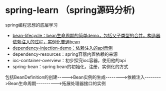 # spring-learn （spring源码分析)
spring编程思想的底层学习
- [bean-lifecycle：bean生命周期的简单demo，包括父子类型的合并，构造器依赖注入的过程，实例化普通bean](https://github.com/lhz1165/spring-learn/blob/master/spring-lesson/bean-lifecycle/src/main/java/com/lhz/spring/bean/lifecycle/demo/metainfo/%E5%88%9B%E5%BB%BAspring%20Bean%E7%9A%84%E6%B5%81%E7%A8%8B(Bean%E7%9A%84%E7%94%9F%E5%91%BD%E5%91%A8%E6%9C%9F).md)
- [dependency-injection-demo：依赖注入的api示例](https://github.com/lhz1165/spring-learn/blob/master/spring-lesson/aop-demo/Spring%20Aop%E5%8E%9F%E7%90%86.md)
- dependency-resources：spring容器内置依赖的来源
- ioc-container-overview：初步探究ioc容器，使用他的api
- spring-bean：spring bean的初始化，注册，实例化的方式

包括BeanDefinition的创建----->Bean实例的生成-------->依赖注入-------->Bean生命周期---------->拓展处理器接口的实例

